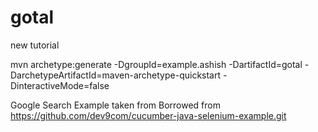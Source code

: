 # gotal
new tutorial 


mvn archetype:generate -DgroupId=example.ashish   -DartifactId=gotal -DarchetypeArtifactId=maven-archetype-quickstart -DinteractiveMode=false


Google Search Example taken from
Borrowed from https://github.com/dev9com/cucumber-java-selenium-example.git
